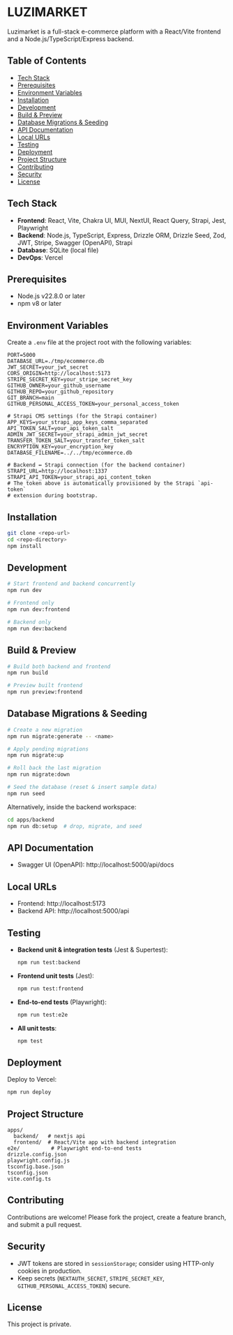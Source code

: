 # LUZIMARKET

Luzimarket is a full-stack e-commerce platform with a React/Vite frontend and a Node.js/TypeScript/Express backend.

## Table of Contents
- [Tech Stack](#tech-stack)
- [Prerequisites](#prerequisites)
- [Environment Variables](#environment-variables)
- [Installation](#installation)
- [Development](#development)
- [Build & Preview](#build--preview)
- [Database Migrations & Seeding](#database-migrations--seeding)
- [API Documentation](#api-documentation)
- [Local URLs](#local-urls)
- [Testing](#testing)
- [Deployment](#deployment)
- [Project Structure](#project-structure)
- [Contributing](#contributing)
- [Security](#security)
- [License](#license)

## Tech Stack
- **Frontend**: React, Vite, Chakra UI, MUI, NextUI, React Query, Strapi, Jest, Playwright
- **Backend**: Node.js, TypeScript, Express, Drizzle ORM, Drizzle Seed, Zod, JWT, Stripe, Swagger (OpenAPI), Strapi
- **Database**: SQLite (local file)
- **DevOps**: Vercel

## Prerequisites
- Node.js v22.8.0 or later
- npm v8 or later

## Environment Variables
Create a `.env` file at the project root with the following variables:

```dotenv
PORT=5000
DATABASE_URL=./tmp/ecommerce.db
JWT_SECRET=your_jwt_secret
CORS_ORIGIN=http://localhost:5173
STRIPE_SECRET_KEY=your_stripe_secret_key
GITHUB_OWNER=your_github_username
GITHUB_REPO=your_github_repository
GIT_BRANCH=main
GITHUB_PERSONAL_ACCESS_TOKEN=your_personal_access_token

# Strapi CMS settings (for the Strapi container)
APP_KEYS=your_strapi_app_keys_comma_separated
API_TOKEN_SALT=your_api_token_salt
ADMIN_JWT_SECRET=your_strapi_admin_jwt_secret
TRANSFER_TOKEN_SALT=your_transfer_token_salt
ENCRYPTION_KEY=your_encryption_key
DATABASE_FILENAME=../../tmp/ecommerce.db

# Backend ↔ Strapi connection (for the backend container)
STRAPI_URL=http://localhost:1337
STRAPI_API_TOKEN=your_strapi_api_content_token
# The token above is automatically provisioned by the Strapi `api-token`
# extension during bootstrap.
```

## Installation
```bash
git clone <repo-url>
cd <repo-directory>
npm install
```

## Development
```bash
# Start frontend and backend concurrently
npm run dev

# Frontend only
npm run dev:frontend

# Backend only
npm run dev:backend
```

## Build & Preview
```bash
# Build both backend and frontend
npm run build

# Preview built frontend
npm run preview:frontend
```

## Database Migrations & Seeding
```bash
# Create a new migration
npm run migrate:generate -- <name>

# Apply pending migrations
npm run migrate:up

# Roll back the last migration
npm run migrate:down

# Seed the database (reset & insert sample data)
npm run seed
```
Alternatively, inside the backend workspace:
```bash
cd apps/backend
npm run db:setup  # drop, migrate, and seed
```

## API Documentation
- Swagger UI (OpenAPI): http://localhost:5000/api/docs

## Local URLs
- Frontend: http://localhost:5173
- Backend API: http://localhost:5000/api

## Testing
- **Backend unit & integration tests** (Jest & Supertest):
  ```bash
  npm run test:backend
  ```
- **Frontend unit tests** (Jest):
  ```bash
  npm run test:frontend
  ```
- **End-to-end tests** (Playwright):
  ```bash
  npm run test:e2e
  ```
- **All unit tests**:
  ```bash
  npm test
  ```

## Deployment
Deploy to Vercel:
```bash
npm run deploy
```

## Project Structure
```
apps/
  backend/   # nextjs api 
  frontend/  # React/Vite app with backend integration
e2e/          # Playwright end-to-end tests
drizzle.config.json
playwright.config.js
tsconfig.base.json
tsconfig.json
vite.config.ts
```

## Contributing
Contributions are welcome! Please fork the project, create a feature branch, and submit a pull request.

## Security
- JWT tokens are stored in `sessionStorage`; consider using HTTP-only cookies in production.
- Keep secrets (`NEXTAUTH_SECRET`, `STRIPE_SECRET_KEY`, `GITHUB_PERSONAL_ACCESS_TOKEN`) secure.

## License
This project is private.
